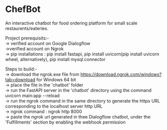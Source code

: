 # ChefBot <br>

An interactive chatbot for food ordering platform for small scale restaurents/eateries. <br>

Project prerequisits:- <br>
-> verified account on Google Dialogflow <br>
->verified account on Ngrok <br>
-> pip installations : pip install fastapi, pip install uvicorn(pip install uvicorn wheel, alternatively), pip install mysql.connector <br>

Steps to build:- <br>
-> download the ngrok.exe file from https://download.ngrok.com/windows?tab=download for Windows 64 bit <br>
-> place the file in the 'chatbot' folder <br>
-> run the FastAPI server in the 'chatbot' directory using the command uvicorn main:app --reload <br>
-> run the ngrok command in the same directory to generate the https URL corresponding to the localhost server http URL <br>
-> ngrok command : ngrok http 8000 <br>
-> paste the ngrok url generated in thee Dialogflow chatbot, under the 'Fulfillments' section by enabling the webhook permission <br>



